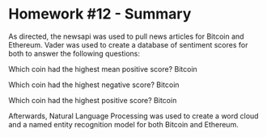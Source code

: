# Homework #12 - Summary

As directed, the newsapi was used to pull news articles for Bitcoin and Ethereum.  Vader was used to create a database of sentiment scores for both to answer the following questions:

Which coin had the highest mean positive score?  Bitcoin

Which coin had the highest negative score?  Bitcoin

Which coin had the highest positive score?  Bitcoin

Afterwards, Natural Language Processing was used to create a word cloud and a named entity recognition model for both Bitcoin and Ethereum.
